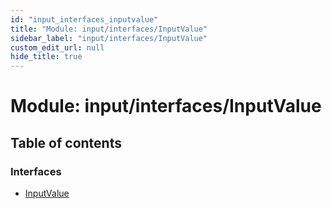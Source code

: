 ```yaml
---
id: "input_interfaces_inputvalue"
title: "Module: input/interfaces/InputValue"
sidebar_label: "input/interfaces/InputValue"
custom_edit_url: null
hide_title: true
---
```


# Module: input/interfaces/InputValue

## Table of contents

### Interfaces

- [InputValue](../interfaces/input_interfaces_inputvalue.inputvalue.md)

